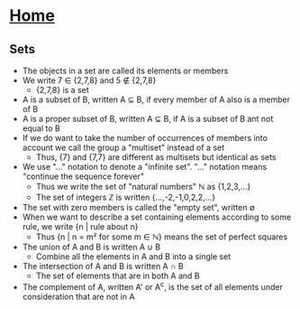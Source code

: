 # [Home](../README.md) 
## Sets

* The objects in a set are called its elements or members
* We write 7 &#8712; {2,7,8} and 5 &#8713; {2,7,8}
  * {2,7,8} is a set
* A is a subset of B, written A &#8838; B, if every member of A also is a member of B
* A is a proper subset of B, written A &#8842; B, if A is a subset of B ant not equal to B
* If we do want to take the number of occurrences of members into account we call the group a "multiset" instead of a set
  * Thus, {7} and {7,7} are different as multisets but identical as sets
* We use "..." notation to denote a "infinite set". "..." notation means "continue the sequence forever"
  * Thus we write the set of "natural numbers" &#8469; as {1,2,3,...}
  * The set of integers &#8484; is written {...,-2,-1,0,2,2,...}
* The set with zero members is called the "empty set", written &#8709;
* When we want to describe a set containing elements according to some rule, we write {n | rule about n}
  * Thus {n | n = m&#0178; for some m &#8712; &#8469;} means the set of perfect squares
* The union of A and B is written A &#8746; B	
  * Combine all the elements in A and B into a single set
* The intersection of A and B is written A &#8745; B	
  * The set of elements that are in both A and B
* The complement of A, written A' or A<sup>c</sup>, is the set of all elements under consideration that are not in A
